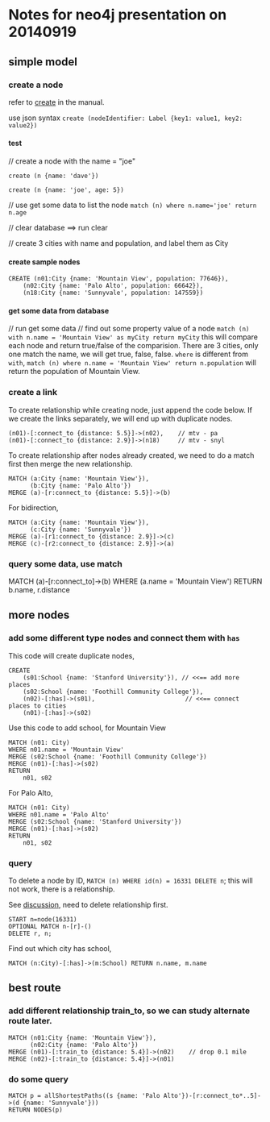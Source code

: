 # Notes for neo4j presentation on 20140919

## simple model
### create a node

refer to [create](http://docs.neo4j.org/chunked/stable/query-create.html) in the manual.

use json syntax `create (nodeIdentifier: Label {key1: value1, key2: value2})`

#### test
// create a node with the name = "joe"

`create (n {name: 'dave'})`

`create (n {name: 'joe', age: 5})`

// use get some data to list the node
`match (n) where n.name='joe' return n.age`

// clear database ==> run clear 

// create 3 cities with name and population, and label them as City

#### create sample nodes

```
CREATE (n01:City {name: 'Mountain View', population: 77646}),
    (n02:City {name: 'Palo Alto', population: 66642}),
    (n18:City {name: 'Sunnyvale', population: 147559})
```
#### get some data from database
// run get some data
// find out some property value of a node
`match (n) with n.name = 'Mountain View' as myCity return myCity` this will compare each node and return true/false of the comparision. There are 3 cities, only one match the name, we will get true, false, false. `where` is different from `with`, `match (n) where n.name = 'Mountain View' return n.population` will return the population of Mountain View. 

### create a link
To create relationship while creating node, just append the code below. If we create the links separately, we will end up with duplicate nodes.

```
(n01)-[:connect_to {distance: 5.5}]->(n02),    // mtv - pa
(n01)-[:connect_to {distance: 2.9}]->(n18)     // mtv - snyl
```
To create relationship after nodes already created, we need to do a match first then merge the new relationship.

```
MATCH (a:City {name: 'Mountain View'}),
      (b:City {name: 'Palo Alto'})
MERGE (a)-[r:connect_to {distance: 5.5}]->(b)
```
For bidirection,

```
MATCH (a:City {name: 'Mountain View'}),
      (c:City {name: 'Sunnyvale'})
MERGE (a)-[r1:connect_to {distance: 2.9}]->(c)
MERGE (c)-[r2:connect_to {distance: 2.9}]->(a) 
```

### query some data, use match
MATCH (a)-[r:connect_to]->(b)
WHERE (a.name = 'Mountain View') RETURN b.name, r.distance

## more nodes
### add some different type nodes and connect them with `has`
This code will create duplicate nodes,

```
CREATE
    (s01:School {name: 'Stanford University'}), // <<== add more places
    (s02:School {name: 'Foothill Community College'}),
    (n02)-[:has]->(s01),                    	 // <<== connect places to cities
    (n01)-[:has]->(s02)
```
Use this code to add school, for Mountain View

```
MATCH (n01: City)
WHERE n01.name = 'Mountain View' 
MERGE (s02:School {name: 'Foothill Community College'}) 
MERGE (n01)-[:has]->(s02)                    	
RETURN
	n01, s02
```
For Palo Alto,

```
MATCH (n01: City)
WHERE n01.name = 'Palo Alto' 
MERGE (s02:School {name: 'Stanford University'}) 
MERGE (n01)-[:has]->(s02)                    	
RETURN
	n01, s02
```

### query
To delete a node by ID, `MATCH (n) WHERE id(n) = 16331 DELETE n`; this will not work, there is a relationship.

See [discussion](http://stackoverflow.com/questions/19624414/delete-node-and-relationships-using-cypher-query-over-rest-api), need to delete relationship first.

```
START n=node(16331)
OPTIONAL MATCH n-[r]-()
DELETE r, n;
```

Find out which city has school, 

```
MATCH (n:City)-[:has]->(m:School) RETURN n.name, m.name
```
## best route
### add different relationship train_to, so we can study alternate route later.

```
MATCH (n01:City {name: 'Mountain View'}),
      (n02:City {name: 'Palo Alto'})
MERGE (n01)-[:train_to {distance: 5.4}]->(n02)    // drop 0.1 mile
MERGE (n02)-[:train_to {distance: 5.4}]->(n01)
```
### do some query

```
MATCH p = allShortestPaths((s {name: 'Palo Alto'})-[r:connect_to*..5]->(d {name: 'Sunnyvale'}))
RETURN NODES(p)
```
